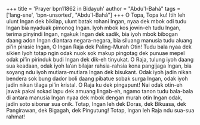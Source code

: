 +++
title = 'Prayer bpn11862 in Bidayuh'
author = "Abdu'l-Bahá"
tags = ['lang-sne', 'bpn-unsorted', "Abdu'l-Bahá"]
+++
O Topa, Topa ku! Itih leh ulunt Ingan dek bikilap, ulunt batak rohani Ingan, nyaa dek mbok odi tudu Ingan bia nyaduak pimonog Ingan. Iyoh mbok kos jowin-eh tudu Ingan, terima pinyindi Ingan, ngakuk Ingan dek sadik, bia iyoh mbok bibogan daang adon Ingan diantara negara-negara, bia siluang manusia tudu aluang pi’in pirasie Ingan, O Ingan Raja dek Paling-Murah Otin! Tudu bala nyaa dek sikien Iyoh totap ngin odak nuok sok makup pingotag dek punuae mepel odak pi’in pirinduk budi Ingan dek dik-eh tinyukat.
O Raja, tulung iyoh daang sua keadaan, odak iyoh la’an bilajar rahsia-rahsia kona pangijaga Ingan, bia soyang ndu iyoh mutiara-mutiara Ingan dek bisukant. Odak iyoh jadin nikan bendera sok bung dador boli daang pibatue sobak surga Ingan, odak iyoh jadin nikan tilaga pi’in kristal. 
O Raja ku dek pingapunt! Nai odak otin-eh jawak pakai sokad lapu dek amuang lingab-eh, ngamo tanon tudu bala-bala di antara manusia Ingan nyaa dek mbok dengan murah otin Ingan odak, jadin soto sibonar sua onik.
Totap, Ingan leh dek Doras, dek Bikuasa, dek Pangirawan, dek Bigagah, dek Pingutung! Totap, Ingan leh Raja ndu sua-sua rahmat!
